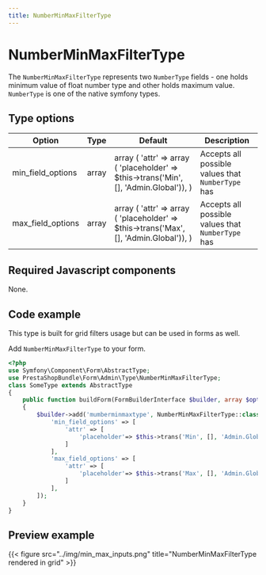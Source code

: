 ```yaml
---
title: NumberMinMaxFilterType
---
```


# NumberMinMaxFilterType

The `NumberMinMaxFilterType` represents two `NumberType` fields - one holds minimum value of float number type and other holds maximum value.
`NumberType` is one of the native symfony types.

## Type options

| Option   | Type    | Default | Description                           |
| -------- | ------- | ------- | ------------------------------------- |
| min_field_options  | array   | array ( 'attr' => array ( 'placeholder' => $this->trans('Min', [], 'Admin.Global')), )   | Accepts all possible values that `NumberType` has |
| max_field_options | array | array ( 'attr' => array ( 'placeholder' => $this->trans('Max', [], 'Admin.Global')), )   | Accepts all possible values that `NumberType` has      |

## Required Javascript components
    
None.

## Code example

This type is built for grid filters usage but can be used in forms as well.

Add `NumberMinMaxFilterType` to your form.

```php
<?php
use Symfony\Component\Form\AbstractType;
use PrestaShopBundle\Form\Admin\Type\NumberMinMaxFilterType;
class SomeType extends AbstractType
{
    public function buildForm(FormBuilderInterface $builder, array $options)
    {
        $builder->add('mumberminmaxtype', NumberMinMaxFilterType::class, [
            'min_field_options' => [
                'attr' => [
                    'placeholder'=> $this->trans('Min', [], 'Admin.Global')
                ]
            ],
            'max_field_options' => [
                'attr' => [
                    'placeholder'=> $this->trans('Max', [], 'Admin.Global')
                ]
            ],
        ]);
    }
}
```

## Preview example

{{< figure src="../img/min_max_inputs.png" title="NumberMinMaxFilterType rendered in grid" >}}
